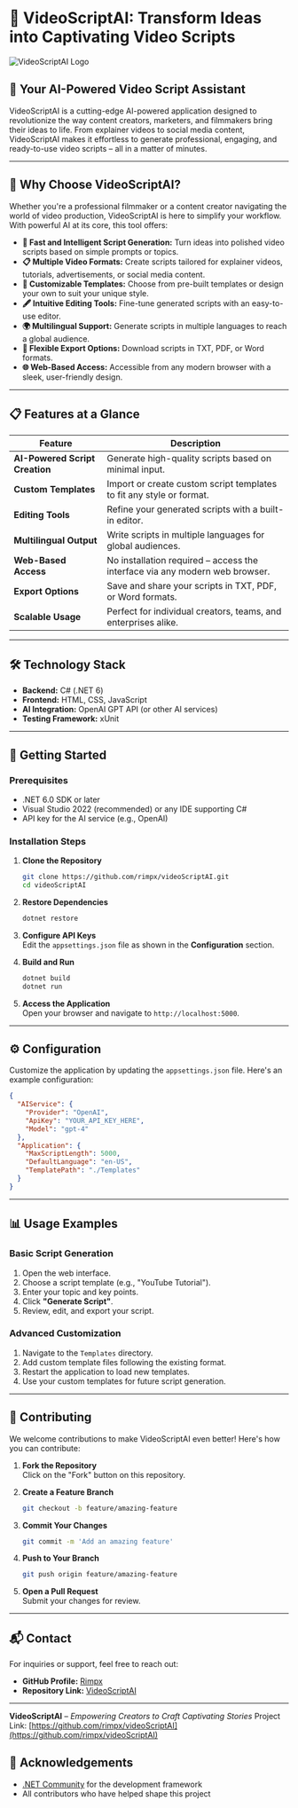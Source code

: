 # 🚀 VideoScriptAI: Transform Ideas into Captivating Video Scripts

![VideoScriptAI Logo](https://raw.githubusercontent.com/rimpx/videoScriptAI/main/assets/logo.png)

## 🎥 **Your AI-Powered Video Script Assistant**

VideoScriptAI is a cutting-edge AI-powered application designed to revolutionize the way content creators, marketers, and filmmakers bring their ideas to life. From explainer videos to social media content, VideoScriptAI makes it effortless to generate professional, engaging, and ready-to-use video scripts – all in a matter of minutes.

---

## 🌟 **Why Choose VideoScriptAI?**

Whether you're a professional filmmaker or a content creator navigating the world of video production, VideoScriptAI is here to simplify your workflow. With powerful AI at its core, this tool offers:

- **🚀 Fast and Intelligent Script Generation:** Turn ideas into polished video scripts based on simple prompts or topics.
- **📋 Multiple Video Formats:** Create scripts tailored for explainer videos, tutorials, advertisements, or social media content.
- **🎨 Customizable Templates:** Choose from pre-built templates or design your own to suit your unique style.
- **🖋️ Intuitive Editing Tools:** Fine-tune generated scripts with an easy-to-use editor.
- **🌍 Multilingual Support:** Generate scripts in multiple languages to reach a global audience.
- **📂 Flexible Export Options:** Download scripts in TXT, PDF, or Word formats.
- **🌐 Web-Based Access:** Accessible from any modern browser with a sleek, user-friendly design.

---

## 📋 **Features at a Glance**

| **Feature**                    | **Description**                                                                 |
|--------------------------------|---------------------------------------------------------------------------------|
| **AI-Powered Script Creation** | Generate high-quality scripts based on minimal input.                           |
| **Custom Templates**           | Import or create custom script templates to fit any style or format.            |
| **Editing Tools**              | Refine your generated scripts with a built-in editor.                          |
| **Multilingual Output**        | Write scripts in multiple languages for global audiences.                      |
| **Web-Based Access**           | No installation required – access the interface via any modern web browser.    |
| **Export Options**             | Save and share your scripts in TXT, PDF, or Word formats.                      |
| **Scalable Usage**             | Perfect for individual creators, teams, and enterprises alike.                 |

---

## 🛠️ **Technology Stack**

- **Backend:** C# (.NET 6)
- **Frontend:** HTML, CSS, JavaScript
- **AI Integration:** OpenAI GPT API (or other AI services)
- **Testing Framework:** xUnit

---

## 🚀 **Getting Started**

### Prerequisites
- .NET 6.0 SDK or later
- Visual Studio 2022 (recommended) or any IDE supporting C#
- API key for the AI service (e.g., OpenAI)

### Installation Steps
1. **Clone the Repository**  
   ```bash
   git clone https://github.com/rimpx/videoScriptAI.git
   cd videoScriptAI
   ```

2. **Restore Dependencies**  
   ```bash
   dotnet restore
   ```

3. **Configure API Keys**  
   Edit the `appsettings.json` file as shown in the **Configuration** section.

4. **Build and Run**  
   ```bash
   dotnet build
   dotnet run
   ```

5. **Access the Application**  
   Open your browser and navigate to `http://localhost:5000`.

---

## ⚙️ **Configuration**

Customize the application by updating the `appsettings.json` file. Here's an example configuration:

```json
{
  "AIService": {
    "Provider": "OpenAI",
    "ApiKey": "YOUR_API_KEY_HERE",
    "Model": "gpt-4"
  },
  "Application": {
    "MaxScriptLength": 5000,
    "DefaultLanguage": "en-US",
    "TemplatePath": "./Templates"
  }
}
```



---

## 📊 **Usage Examples**

### Basic Script Generation
1. Open the web interface.
2. Choose a script template (e.g., "YouTube Tutorial").
3. Enter your topic and key points.
4. Click **"Generate Script"**.
5. Review, edit, and export your script.

### Advanced Customization
1. Navigate to the `Templates` directory.
2. Add custom template files following the existing format.
3. Restart the application to load new templates.
4. Use your custom templates for future script generation.

---

## 👥 **Contributing**

We welcome contributions to make VideoScriptAI even better! Here's how you can contribute:

1. **Fork the Repository**  
   Click on the "Fork" button on this repository.

2. **Create a Feature Branch**  
   ```bash
   git checkout -b feature/amazing-feature
   ```

3. **Commit Your Changes**  
   ```bash
   git commit -m 'Add an amazing feature'
   ```

4. **Push to Your Branch**  
   ```bash
   git push origin feature/amazing-feature
   ```

5. **Open a Pull Request**  
   Submit your changes for review.



---

## 📬 **Contact**

For inquiries or support, feel free to reach out:

- **GitHub Profile:** [Rimpx](https://github.com/rimpx)  
- **Repository Link:** [VideoScriptAI](https://github.com/rimpx/videoScriptAI)

---

**VideoScriptAI** – *Empowering Creators to Craft Captivating Stories*
Project Link: [https://github.com/rimpx/videoScriptAI](https://github.com/rimpx/videoScriptAI)

## 🙏 Acknowledgements

- [.NET Community](https://dotnet.microsoft.com/) for the development framework
- All contributors who have helped shape this project
